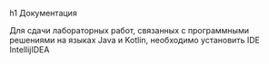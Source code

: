 h1 Документация

Для сдачи лабораторных работ, связанных с программными решениями на языках Java и Kotlin, необходимо установить IDE IntellijIDEA
